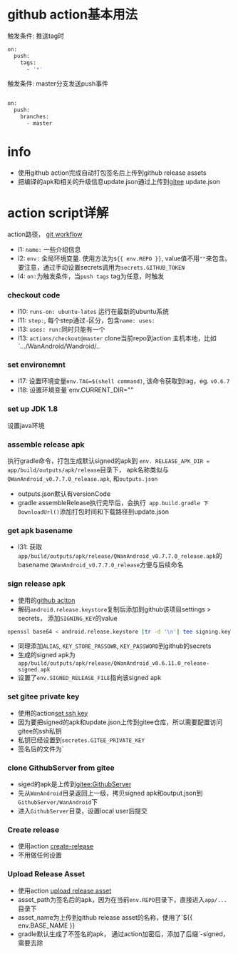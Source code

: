 # github action基本用法
触发条件: 推送tag时
```bash
on:
  push:
    tags:
      - '*'
```
触发条件: master分支发送push事件
```bash

on:
  push:
    branches:
      - master
```

# info
- 使用github action完成自动打包签名后上传到github release assets
- 把编译的apk和相关的升级信息update.json通过上传到[gitee](https://gitee.com/qinmen/GithubServer/tree/master/WanAndroid)
  update.json

# action script详解
action路径， [git workflow](./github/workflows/release_gitee.yml)

- l1: `name:` 一些介绍信息
- l2: `env:` 全局环境变量. 使用方法为`${{ env.REPO }}`,
  value值不用`""`来包含。要注意，通过手动设置secrets调用为`secrets.GITHUB_TOKEN`
- l4: `on:`为触发条件，当`push tags` tag为任意，时触发

### checkout code
- l10: `runs-on: ubuntu-lates` 运行在最新的ubuntu系统
- l11: `step:`, 每个step通过`-`区分，包含`name: uses:`
- l13: `uses: run:`同时只能有一个
- l13: `actions/checkout@master` clone当前repo到action 主机本地，比如`.../WanAndroid/Wandroid/..

### set environemnt
- l17: 设置环境变量`env.TAG=$(shell command)`, 该命令获取到tag，eg. `v0.6.7`
- l18: 设置环境变量`env.CURRENT_DIR=""

### set up JDK 1.8
设置java环境

### assemble release apk
执行gradle命令，打包生成默认signed的apk到 `env. RELEASE_APK_DIR =
app/build/outputs/apk/release`目录下，
apk名称类似与`QWanAndroid_v0.7.7.0_release.apk`, 和`outputs.json`

- outputs.json默认有versionCode
- gradle assembleRelease执行完毕后，会执行` app.build.gradle
  下DownloadUrl()`添加打包时间和下载路径到update.json

### get apk basename
- l31:
  获取`app/build/outputs/apk/release/QWanAndroid_v0.7.7.0_release.apk`的basename
  `QWanAndroid_v0.7.7.0_release`方便与后续命名

### sign release apk
- 使用的[github aciton](https://github.com/r0adkll/sign-android-release)
- 解码`android.release.keystore`复制后添加到github该项目settings > secrets， 添加`SIGNING_KEY`的value
```bash
openssl base64 < android.release.keystore |tr -d '\n'| tee signing.key | pbcopy
```
- 同理添加`ALIAS`, `KEY_STORE_PASSOWR`, `KEY_PASSWORD`到github的secrets
- 生成的signed
  apk为`app/build/outputs/apk/release/QWanAndroid_v0.6.11.0_release-signed.apk`
- 设置了`env.SIGNED_RELEASE_FILE`指向该signed apk


### set gitee private key
- 使用的action[set ssh key](https://github.com/kielabokkie/ssh-key-and-known-hosts-action)
- 因为要把signed的apk和update.json上传到gitee仓库，所以需要配置访问gitee的ssh私钥
- 私钥已经设置到`secretes.GITEE_PRIVATE_KEY`
- 签名后的文件为`
### clone GithubServer from gitee
- siged的apk是上传到[gitee:GithubServer](https://gitee.com/qinmen/GithubServer)
- 先从`WanAndroid`目录返回上一级，拷贝signed
  apk和output.json到`GithubServer/WanAndroid`下
- 进入`GithubServer`目录，设置local user后提交

### Create release
- 使用action
  [create-release](https://github.com/actions/create-release@v1)
- 不用做任何设置

### Upload Release Asset
- 使用action
  [upload release asset](https://github.com/actions/upload-release-asset)
- asset_path为签名后的apk，因为在当前`env.REPO`目录下，直接进入`app/...`目录下
- asset_name为上传到github release asset的名称，使用了`${{ env.BASE_NAME }}
- gradle默认生成了不签名的apk， 通过action加密后，添加了后缀`-signed， 需要去除

